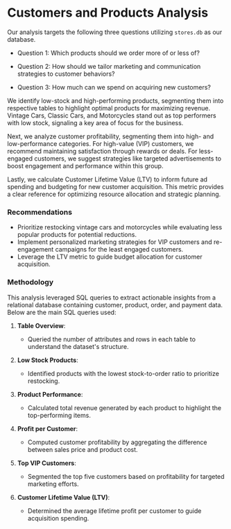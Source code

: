 # Customers and Products Analysis

Our analysis targets the following three questions utilizing `stores.db` as our database.

- Question 1: Which products should we order more of or less of?

- Question 2: How should we tailor marketing and communication strategies to customer behaviors?

- Question 3: How much can we spend on acquiring new customers?

We identify low-stock and high-performing products, segmenting them into respective tables to highlight optimal products for maximizing revenue. Vintage Cars, Classic Cars, and Motorcycles stand out as top performers with low stock, signaling a key area of focus for the business.

Next, we analyze customer profitability, segmenting them into high- and low-performance categories. For high-value (VIP) customers, we recommend maintaining satisfaction through rewards or deals. For less-engaged customers, we suggest strategies like targeted advertisements to boost engagement and performance within this group.

Lastly, we calculate Customer Lifetime Value (LTV) to inform future ad spending and budgeting for new customer acquisition. This metric provides a clear reference for optimizing resource allocation and strategic planning.

### Recommendations
- Prioritize restocking vintage cars and motorcycles while evaluating less popular products for potential reductions.
- Implement personalized marketing strategies for VIP customers and re-engagement campaigns for the least engaged customers.
- Leverage the LTV metric to guide budget allocation for customer acquisition.

### Methodology
This analysis leveraged SQL queries to extract actionable insights from a relational database containing customer, product, order, and payment data. Below are the main SQL queries used:

1. **Table Overview**:
   - Queried the number of attributes and rows in each table to understand the dataset's structure.

2. **Low Stock Products**:
   - Identified products with the lowest stock-to-order ratio to prioritize restocking.

3. **Product Performance**:
   - Calculated total revenue generated by each product to highlight the top-performing items.

4. **Profit per Customer**:
   - Computed customer profitability by aggregating the difference between sales price and product cost.

5. **Top VIP Customers**:
   - Segmented the top five customers based on profitability for targeted marketing efforts.

6. **Customer Lifetime Value (LTV)**:
   - Determined the average lifetime profit per customer to guide acquisition spending.
